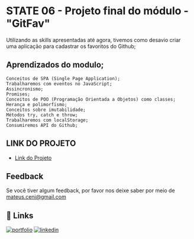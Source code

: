 # 
# STATE 06 - Projeto final do módulo - "GitFav"

Utilizando as skills apresentadas até agora, tivemos como desavio criar uma aplicação para cadastrar os favoritos do Github;
 


## Aprendizados do modulo;

    Conceitos de SPA (Single Page Application);
    Trabalharemos com eventos no JavaScript;
    Assincronismo;
    Promises;
    Conceitos de POO (Programação Orientada a Objetos) como classes;
    Herança e polimorfismo;
    Conceitos sobre imutabilidade;
    Métodos try, catch e throw;
    Trabalharemos com localStorage;
    Consumiremos API do Github;



## LINK DO PROJETO

 - [Link do Projeto](https://state-06-gitfav.vercel.app/)



## Feedback

Se você tiver algum feedback, por favor nos deixe saber por meio de mateus.ceni@gmail.com


## 🔗 Links
[![portfolio](https://img.shields.io/badge/my_portfolio-000?style=for-the-badge&logo=ko-fi&logoColor=white)](https://mysocialtree.vercel.app/)
[![linkedin](https://img.shields.io/badge/linkedin-0A66C2?style=for-the-badge&logo=linkedin&logoColor=white)](https://www.linkedin.com/in/mateus-ceni-9a362a226/)


